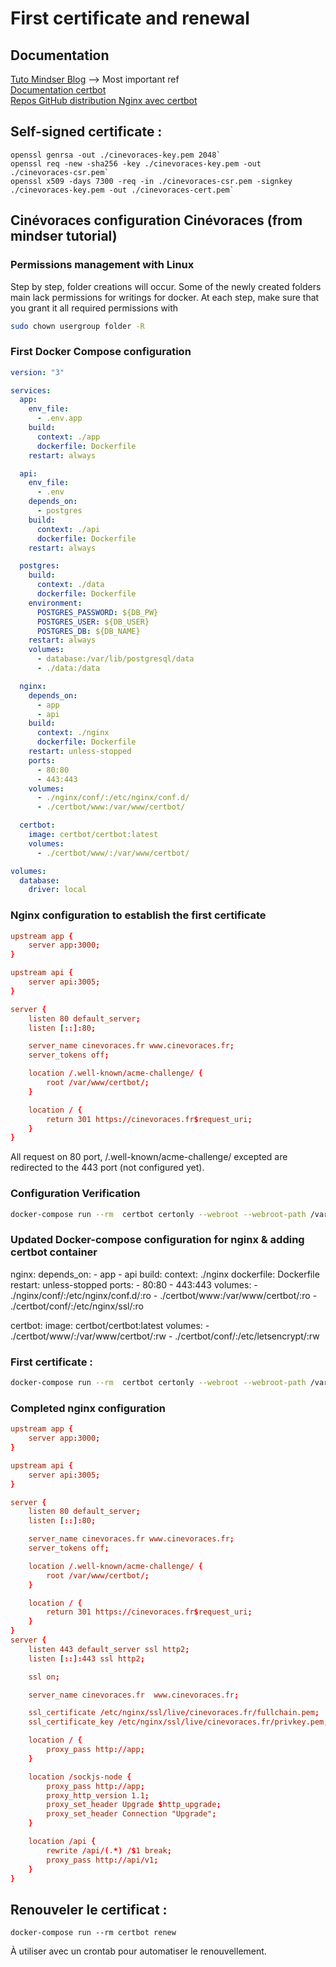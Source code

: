 # First certificate and renewal

## Documentation
[Tuto Mindser Blog](https://mindsers.blog/post/https-using-nginx-certbot-docker/) --> Most important ref<br>
[Documentation certbot](https://certbot.eff.org/instructions?ws=nginx&os=osx)<br>
[Repos GitHub distribution Nginx avec certbot](https://github.com/JonasAlfredsson/docker-nginx-certbot)

## Self-signed certificate :
```
openssl genrsa -out ./cinevoraces-key.pem 2048`
openssl req -new -sha256 -key ./cinevoraces-key.pem -out ./cinevoraces-csr.pem`
openssl x509 -days 7300 -req -in ./cinevoraces-csr.pem -signkey ./cinevoraces-key.pem -out ./cinevoraces-cert.pem`
```

## Cinévoraces configuration Cinévoraces (from mindser tutorial)
### Permissions management with Linux
Step by step, folder creations will occur.
Some of the newly created folders main lack permissions for writings for docker.
At each step, make sure that you grant it all required permissions with
```zsh
sudo chown usergroup folder -R
```
### First Docker Compose configuration

```docker-compose.yml
version: "3"

services:
  app:
    env_file: 
      - .env.app
    build:
      context: ./app
      dockerfile: Dockerfile
    restart: always

  api:
    env_file:
      - .env
    depends_on:
      - postgres
    build:
      context: ./api
      dockerfile: Dockerfile
    restart: always

  postgres:
    build:
      context: ./data
      dockerfile: Dockerfile
    environment:
      POSTGRES_PASSWORD: ${DB_PW}
      POSTGRES_USER: ${DB_USER}
      POSTGRES_DB: ${DB_NAME}
    restart: always
    volumes:
      - database:/var/lib/postgresql/data
      - ./data:/data

  nginx:
    depends_on:
      - app
      - api
    build:
      context: ./nginx
      dockerfile: Dockerfile
    restart: unless-stopped
    ports: 
      - 80:80
      - 443:443
    volumes:
      - ./nginx/conf/:/etc/nginx/conf.d/
      - ./certbot/www:/var/www/certbot/

  certbot:
    image: certbot/certbot:latest
    volumes:
      - ./certbot/www/:/var/www/certbot/

volumes:
  database:
    driver: local
```
### Nginx configuration to establish the first certificate
```default.conf
upstream app {
    server app:3000;
}

upstream api {
    server api:3005;
}

server {
    listen 80 default_server;
    listen [::]:80;

    server_name cinevoraces.fr www.cinevoraces.fr;
    server_tokens off;

    location /.well-known/acme-challenge/ {
        root /var/www/certbot/;
    }

    location / {
        return 301 https://cinevoraces.fr$request_uri;
    }
}
```
All request on 80 port, /.well-known/acme-challenge/ excepted are redirected to the 443 port (not configured yet).
### Configuration Verification
```zsh
docker-compose run --rm  certbot certonly --webroot --webroot-path /var/www/certbot/ --dry-run -d cinevoraces.fr
```
### Updated Docker-compose configuration for nginx & adding certbot container
  nginx:
    depends_on:
      - app
      - api
    build:
      context: ./nginx
      dockerfile: Dockerfile
    restart: unless-stopped
    ports: 
      - 80:80
      - 443:443
    volumes:
      - ./nginx/conf/:/etc/nginx/conf.d/:ro
      - ./certbot/www:/var/www/certbot/:ro
      - ./certbot/conf/:/etc/nginx/ssl/:ro

  certbot:
    image: certbot/certbot:latest
    volumes:
      - ./certbot/www/:/var/www/certbot/:rw
      - ./certbot/conf/:/etc/letsencrypt/:rw
### First certificate :
```zsh
docker-compose run --rm  certbot certonly --webroot --webroot-path /var/www/certbot/ -d cinevoraces.fr
```
### Completed nginx configuration
```default.conf
upstream app {
    server app:3000;
}

upstream api {
    server api:3005;
}

server {
    listen 80 default_server;
    listen [::]:80;

    server_name cinevoraces.fr www.cinevoraces.fr;
    server_tokens off;

    location /.well-known/acme-challenge/ {
        root /var/www/certbot/;
    }

    location / {
        return 301 https://cinevoraces.fr$request_uri;
    }
}
server {
    listen 443 default_server ssl http2;
    listen [::]:443 ssl http2;

    ssl on;

    server_name cinevoraces.fr  www.cinevoraces.fr;

    ssl_certificate /etc/nginx/ssl/live/cinevoraces.fr/fullchain.pem;
    ssl_certificate_key /etc/nginx/ssl/live/cinevoraces.fr/privkey.pem;

    location / {
        proxy_pass http://app;
    }

    location /sockjs-node {
        proxy_pass http://app;
        proxy_http_version 1.1;
        proxy_set_header Upgrade $http_upgrade;
        proxy_set_header Connection "Upgrade";
    }

    location /api {
        rewrite /api/(.*) /$1 break;
        proxy_pass http://api/v1;
    }
}
```
## Renouveler le certificat :
```
docker-compose run --rm certbot renew
```
À utiliser avec un crontab pour automatiser le renouvellement.
